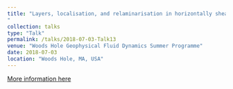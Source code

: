 ```yaml
---
title: "Layers, localisation, and relaminarisation in horizontally shearing stratified turbulence 
"
collection: talks
type: "Talk"
permalink: /talks/2018-07-03-Talk13
venue: "Woods Hole Geophysical Fluid Dynamics Summer Programme"
date: 2018-07-03
location: "Woods Hole, MA, USA"
---
```


[More information here](https://www.whoi.edu/gfd/)
